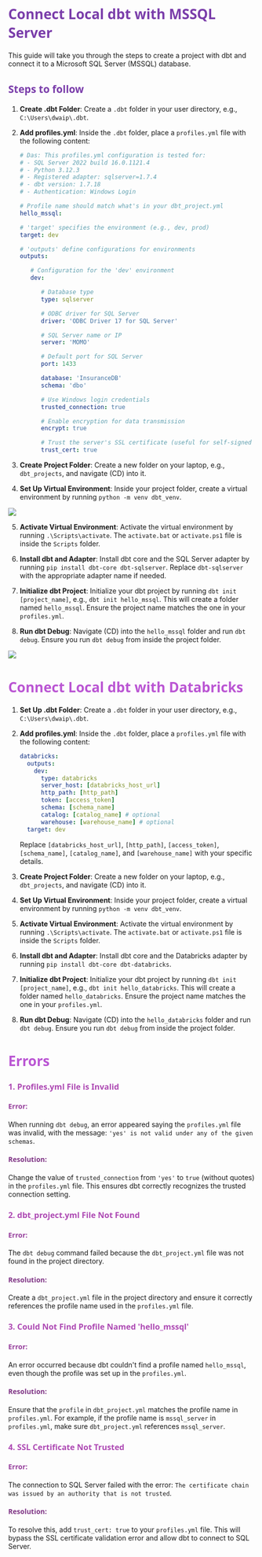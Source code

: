 # <span style="color: #7A3DAA; font-family: Segoe UI, sans-serif;">Connect Local dbt with MSSQL Server</span>

This guide will take you through the steps to create a project with dbt and connect it to a Microsoft SQL Server (MSSQL) database.

## <span style="color: #7A3DAA; font-family: Segoe UI, sans-serif;">Steps to follow</span>
1. **Create .dbt Folder**: Create a `.dbt` folder in your user directory, e.g., `C:\Users\dwaip\.dbt`.

2. **Add profiles.yml**: Inside the `.dbt` folder, place a `profiles.yml` file with the following content:

   ```yml
   # Das: This profiles.yml configuration is tested for:
   # - SQL Server 2022 build 16.0.1121.4
   # - Python 3.12.3
   # - Registered adapter: sqlserver=1.7.4
   # - dbt version: 1.7.18
   # - Authentication: Windows Login

   # Profile name should match what's in your dbt_project.yml
   hello_mssql:

   # 'target' specifies the environment (e.g., dev, prod)
   target: dev

   # 'outputs' define configurations for environments
   outputs:

      # Configuration for the 'dev' environment
      dev:

         # Database type
         type: sqlserver

         # ODBC driver for SQL Server
         driver: 'ODBC Driver 17 for SQL Server'

         # SQL Server name or IP
         server: 'MOMO'

         # Default port for SQL Server
         port: 1433

         database: 'InsuranceDB'
         schema: 'dbo'

         # Use Windows login credentials
         trusted_connection: true

         # Enable encryption for data transmission
         encrypt: true

         # Trust the server's SSL certificate (useful for self-signed certificates)
         trust_cert: true
   ```

3. **Create Project Folder**: Create a new folder on your laptop, e.g., `dbt_projects`, and navigate (CD) into it.

4. **Set Up Virtual Environment**: Inside your project folder, create a virtual environment by running `python -m venv dbt_venv`.

![](images/2024-08-22-18-08-21.png)

5. **Activate Virtual Environment**: Activate the virtual environment by running `.\Scripts\activate`. The `activate.bat` or `activate.ps1` file is inside the `Scripts` folder.

6. **Install dbt and Adapter**: Install dbt core and the SQL Server adapter by running `pip install dbt-core dbt-sqlserver`. Replace `dbt-sqlserver` with the appropriate adapter name if needed.

7. **Initialize dbt Project**: Initialize your dbt project by running `dbt init [project_name]`, e.g., `dbt init hello_mssql`. This will create a folder named `hello_mssql`. Ensure the project name matches the one in your `profiles.yml`.

8. **Run dbt Debug**: Navigate (CD) into the `hello_mssql` folder and run `dbt debug`. Ensure you run `dbt debug` from inside the project folder.

![](images/2024-08-22-18-08-57.png)

# <span style="color: MediumOrchid; font-family: Segoe UI, sans-serif;">Connect Local dbt with Databricks</span>

1. **Set Up .dbt Folder**: Create a `.dbt` folder in your user directory, e.g., `C:\Users\dwaip\.dbt`.

2. **Add profiles.yml**: Inside the `.dbt` folder, place a `profiles.yml` file with the following content:

   ```yaml
   databricks:
     outputs:
       dev:
         type: databricks
         server_host: [databricks_host_url]
         http_path: [http_path]
         token: [access_token]
         schema: [schema_name]
         catalog: [catalog_name] # optional
         warehouse: [warehouse_name] # optional
     target: dev
   ```

   Replace `[databricks_host_url]`, `[http_path]`, `[access_token]`, `[schema_name]`, `[catalog_name]`, and `[warehouse_name]` with your specific details.

3. **Create Project Folder**: Create a new folder on your laptop, e.g., `dbt_projects`, and navigate (CD) into it.

4. **Set Up Virtual Environment**: Inside your project folder, create a virtual environment by running `python -m venv dbt_venv`.

5. **Activate Virtual Environment**: Activate the virtual environment by running `.\Scripts\activate`. The `activate.bat` or `activate.ps1` file is inside the `Scripts` folder.

6. **Install dbt and Adapter**: Install dbt core and the Databricks adapter by running `pip install dbt-core dbt-databricks`. 

7. **Initialize dbt Project**: Initialize your dbt project by running `dbt init [project_name]`, e.g., `dbt init hello_databricks`. This will create a folder named `hello_databricks`. Ensure the project name matches the one in your `profiles.yml`.

8. **Run dbt Debug**: Navigate (CD) into the `hello_databricks` folder and run `dbt debug`. Ensure you run `dbt debug` from inside the project folder.


# <span style="color: MediumOrchid; font-family: Segoe UI, sans-serif;">Errors</span>

### <span style="color: #AD49B3; font-family: Segoe UI, sans-serif;">1. Profiles.yml File is Invalid</span>

#### <span style="color: #963F9C; font-family: Segoe UI, sans-serif;">Error:</span>
When running `dbt debug`, an error appeared saying the `profiles.yml` file was invalid, with the message: `'yes' is not valid under any of the given schemas`.

#### <span style="color: #7F3585; font-family: Segoe UI, sans-serif;">Resolution:</span>
Change the value of `trusted_connection` from `'yes'` to `true` (without quotes) in the `profiles.yml` file. This ensures dbt correctly recognizes the trusted connection setting.

### <span style="color: #AD49B3; font-family: Segoe UI, sans-serif;">2. dbt_project.yml File Not Found</span>

#### <span style="color: #963F9C; font-family: Segoe UI, sans-serif;">Error:</span>
The `dbt debug` command failed because the `dbt_project.yml` file was not found in the project directory.

#### <span style="color: #7F3585; font-family: Segoe UI, sans-serif;">Resolution:</span>
Create a `dbt_project.yml` file in the project directory and ensure it correctly references the profile name used in the `profiles.yml` file.


### <span style="color: #AD49B3; font-family: Segoe UI, sans-serif;">3. Could Not Find Profile Named 'hello_mssql'</span>

#### <span style="color: #963F9C; font-family: Segoe UI, sans-serif;">Error:</span>
An error occurred because dbt couldn't find a profile named `hello_mssql`, even though the profile was set up in the `profiles.yml`.

#### <span style="color: #7F3585; font-family: Segoe UI, sans-serif;">Resolution:</span>
Ensure that the `profile` in `dbt_project.yml` matches the profile name in `profiles.yml`. For example, if the profile name is `mssql_server` in `profiles.yml`, make sure `dbt_project.yml` references `mssql_server`.

### <span style="color: #AD49B3; font-family: Segoe UI, sans-serif;">4. SSL Certificate Not Trusted</span>

#### <span style="color: #963F9C; font-family: Segoe UI, sans-serif;">Error:</span>
The connection to SQL Server failed with the error: `The certificate chain was issued by an authority that is not trusted`.

#### <span style="color: #7F3585; font-family: Segoe UI, sans-serif;">Resolution:</span>
To resolve this, add `trust_cert: true` to your `profiles.yml` file. This will bypass the SSL certificate validation error and allow dbt to connect to SQL Server.
